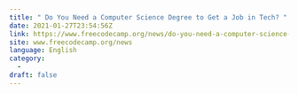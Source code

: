 ```yaml
---
title: " Do You Need a Computer Science Degree to Get a Job in Tech? "
date: 2021-01-27T23:54:56Z
link: https://www.freecodecamp.org/news/do-you-need-a-computer-science-degree-to-work-in-tech/?utm_medium=RSS&utm_source=news.12bit.vn
site: www.freecodecamp.org/news
language: English
category:
  -   
draft: false
---
```

